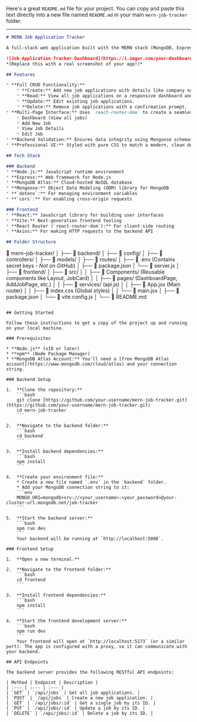 Here's a great `README.md` file for your project. You can copy and paste this text directly into a new file named `README.md` in your main `mern-job-tracker` folder.

-----

```markdown
# MERN Job Application Tracker

A full-stack web application built with the MERN stack (MongoDB, Express, React, Node.js) to help users track their job applications. Users can create, view, update, and delete job entries in a clean, multi-page interface.

![Job Application Tracker Dashboard](https://i.imgur.com/your-dashboard-image.png)
*(Replace this with a real screenshot of your app!)*

## Features

* **Full CRUD Functionality:**
    * **Create:** Add new job applications with details like company name, job title, date, and status.
    * **Read:** View all job applications on a responsive dashboard and see details for a single application.
    * **Update:** Edit existing job applications.
    * **Delete:** Remove job applications with a confirmation prompt.
* **Multi-Page Interface:** Uses `react-router-dom` to create a seamless user experience with separate pages for:
    * Dashboard (View all jobs)
    * Add New Job
    * View Job Details
    * Edit Job
* **Backend Validation:** Ensures data integrity using Mongoose schemas (e.g., required fields, date validation).
* **Professional UI:** Styled with pure CSS to match a modern, clean design, including responsive job cards and forms.

## Tech Stack

### Backend
* **Node.js:** JavaScript runtime environment
* **Express:** Web framework for Node.js
* **MongoDB Atlas:** Cloud-hosted NoSQL database
* **Mongoose:** Object Data Modeling (ODM) library for MongoDB
* **`dotenv`:** For managing environment variables
* **`cors`:** For enabling cross-origin requests

### Frontend
* **React:** JavaScript library for building user interfaces
* **Vite:** Next-generation frontend tooling
* **React Router (`react-router-dom`):** For client-side routing
* **Axios:** For making HTTP requests to the backend API

## Folder Structure

```

📁 mern-job-tracker/
│
├── 📁 backend/
│   ├── 📁 config/
│   ├── 📁 controllers/
│   ├── 📁 models/
│   ├── 📁 routes/
│   ├── 📄 .env          (Contains secret keys - *Not on GitHub*)
│   ├── 📄 package.json
│   └── 📄 server.js
│
├── 📁 frontend/
│   ├── 📁 src/
│   │   ├── 📁 Components/ (Reusable components like Layout, JobCard)
│   │   ├── 📁 pages/      (DashboardPage, AddJobPage, etc.)
│   │   ├── 📁 services/   (api.js)
│   │   ├── 📄 App.jsx     (Main router)
│   │   ├── 📄 index.css   (Global styles)
│   │   └── 📄 main.jsx
│   ├── 📄 package.json
│   └── 📄 vite.config.js
│
└── 📄 README.md

````

## Getting Started

Follow these instructions to get a copy of the project up and running on your local machine.

### Prerequisites

* **Node.js** (v18 or later)
* **npm** (Node Package Manager)
* **MongoDB Atlas Account:** You'll need a [free MongoDB Atlas account](https://www.mongodb.com/cloud/atlas) and your connection string.

### Backend Setup

1.  **Clone the repository:**
    ```bash
    git clone [https://github.com/your-username/mern-job-tracker.git](https://github.com/your-username/mern-job-tracker.git)
    cd mern-job-tracker
    ```

2.  **Navigate to the backend folder:**
    ```bash
    cd backend
    ```

3.  **Install backend dependencies:**
    ```bash
    npm install
    ```

4.  **Create your environment file:**
    * Create a new file named `.env` in the `backend` folder.
    * Add your MongoDB connection string to it:
    ```env
    MONGO_URI=mongodb+srv://<your_username>:<your_password>@your-cluster-url.mongodb.net/job-tracker
    ```

5.  **Start the backend server:**
    ```bash
    npm run dev
    ```
    Your backend will be running at `http://localhost:5000`.

### Frontend Setup

1.  **Open a new terminal.**

2.  **Navigate to the frontend folder:**
    ```bash
    cd frontend
    ```

3.  **Install frontend dependencies:**
    ```bash
    npm install
    ```

4.  **Start the frontend development server:**
    ```bash
    npm run dev
    ```
    Your frontend will open at `http://localhost:5173` (or a similar port). The app is configured with a proxy, so it can communicate with your backend.

## API Endpoints

The backend server provides the following RESTful API endpoints:

| Method | Endpoint | Description |
| :--- | :--- | :--- |
| `GET` | `/api/jobs` | Get all job applications. |
| `POST` | `/api/jobs` | Create a new job application. |
| `GET` | `/api/jobs/:id` | Get a single job by its ID. |
| `PUT` | `/api/jobs/:id` | Update a job by its ID. |
| `DELETE` | `/api/jobs/:id` | Delete a job by its ID. |

````